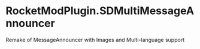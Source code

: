 # RocketModPlugin.SDMultiMessageAnnouncer
Remake of MessageAnnouncer with Images and Multi-language support
